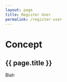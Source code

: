 ```yaml
---
layout: page
title: Register User
permalink: /register-user
---
```

# Concept

## {{ page.title }}

Blah